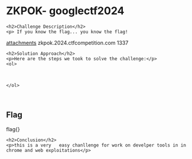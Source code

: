 <title>ZKPOK- googlectf2024</title>

<!DOCTYPE html>
<html>

<body>
    <h1>ZKPOK- googlectf2024</h1>

    <h2>Challenge Description</h2>
    <p> If you know the flag... you know the flag!



<a href="https://storage.googleapis.com/2024-attachments/14527345bb2b33eed7cfaf883eb6d307da3abc8028f669559979cc120a3e7b7cf5e7cd4322301bb1a0dccb96d6579d54a6f0e582fdc5ae014a6a4a1947f9ff06.zip">attachments</a> zkpok.2024.ctfcompetition.com 1337
</p>
 
    <h2>Solution Approach</h2>
    <p>Here are the steps we took to solve the challenge:</p>
    <ol>
<pre>

</pre>        
       
    
    </ol>
<br>
    <h2>Flag</h2>
    <p class="flag">flag{}
</p>

    <h2>Conclusion</h2>
    <p>this is a very   easy chanllenge for work on develper tools in in chrome and web exploitations</p>
</body>
</html>


